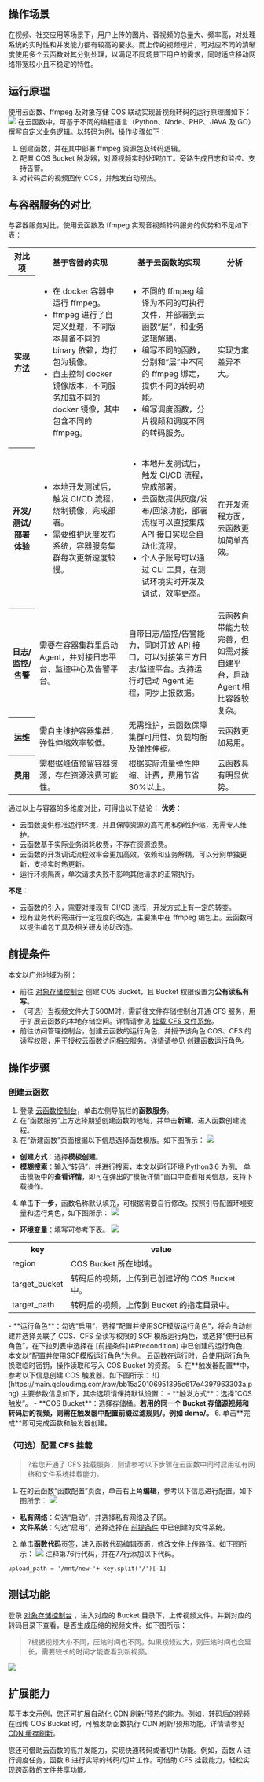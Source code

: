 ## 操作场景
在视频、社交应用等场景下，用户上传的图片、音视频的总量大、频率高，对处理系统的实时性和并发能力都有较高的要求。而上传的视频短片，可对应不同的清晰度使用多个云函数对其分别处理，以满足不同场景下用户的需求，同时适应移动网络带宽较小且不稳定的特性。



## 运行原理
使用云函数、ffmpeg 及对象存储 COS 联动实现音视频转码的运行原理图如下：
![](https://main.qcloudimg.com/raw/91eb67e8612972cd6dea4dbc47658f9b.png)
在云函数中，可基于不同的编程语言（Python、Node、PHP、JAVA 及 GO）撰写自定义业务逻辑。以转码为例，操作步骤如下：
1. 创建函数，并在其中部署 ffmpeg 资源包及转码逻辑。
2. 配置 COS Bucket 触发器，对源视频实时处理加工。旁路生成日志和监控、支持告警。
3. 对转码后的视频回传 COS，并触发自动预热。


## 与容器服务的对比
与容器服务对比，使用云函数及 ffmpeg 实现音视频转码服务的优势和不足如下表：
<table>
<tr>
<th style="
    width: 11%;
">对比项</th><th style="
    width: 36%;
">基于容器的实现</th><th style="
    width: 36%;
">基于云函数的实现</th><th style="
    width: 17%;
">分析</th>
</tr>
<tr>
<th>实现方法</th>
<td><ul class="params">
<li>在 docker 容器中运行 ffmpeg。</li>
<li>ffmpeg 进行了自定义处理，不同版本具备不同的 binary 依赖，均打包为镜像。</li>
<li>自主控制 docker 镜像版本，不同服务加载不同的 docker 镜像，其中包含不同的 ffmpeg。</li>
</ul></td>
<td><ul class="params">
<li>不同的 ffmpeg 编译为不同的可执行文件，并部署到云函数“层”，和业务逻辑解耦。 </li>
<li>编写不同的函数，分别和“层”中不同的 ffmpeg 绑定，提供不同的转码功能。</li>
<li>编写调度函数，分片视频和调度不同的转码服务。</li>
</ul></td>
<td>实现方案差异不大。</td>
</tr>
<tr>
<th>开发/测试/部署体验</th>
<td><ul class="params">
<li>本地开发测试后，触发 CI/CD 流程，烧制镜像，完成部署。</li>
<li>需要维护灰度发布系统，容器服务集群每次更新速度较慢。</li>
</ul></td>
<td><ul class="params">
<li>本地开发测试后，触发 CI/CD 流程，完成部署。
</li>
<li>云函数提供灰度/发布/回滚功能，部署流程可以直接集成 API 接口实现全自动化流程。
</li>
<li>个人子账号可以通过 CLI 工具，在测试环境实时开发及调试，效率更高。
</li>
</ul></td>
<td>在开发流程方面，云函数更加简单高效。</td>
</tr>
<tr>
<th>日志/监控/告警
</th>
<td>需要在容器集群里启动 Agent，并对接日志平台、监控中心及告警平台。
</td>
<td>自带日志/监控/告警能力，同时开放 API 接口，可以对接第三方日志/监控平台。支持运行时启动 Agent 进程，同步上报数据。
</td>
<td>云函数自带能力较完善，但如需对接自建平台，启动 Agent 相比容器较复杂。</td>
</tr>
<tr>
<th>运维</th>
<td>需自主维护容器集群，弹性伸缩效率较低。</td>
<td>无需维护，云函数保障集群可用性、负载均衡及弹性伸缩。</td>
<td>云函数更加易用。</td>
</tr>
<tr>
<th>费用</th>
<td>需根据峰值预留容器资源，存在资源浪费可能性。</td>
<td>根据实际流量弹性伸缩、计费，费用节省30%以上。</td>
<td>云函数具有明显优势。</td>
</tr>
</table>

通过以上与容器的多维度对比，可得出以下结论：
**优势**：
- 云函数提供标准运行环境，并且保障资源的高可用和弹性伸缩，无需专人维护。
- 云函数基于实际业务消耗收费，不存在资源浪费。
- 云函数的开发调试流程效率会更加高效，依赖和业务解耦，可以分别单独更新，支持实时热更新。
- 运行环境隔离，单次请求失败不影响其他请求的正常执行。

**不足**：
- 云函数的引入，需要对接现有 CI/CD 流程，开发方式上有一定的转变。
- 现有业务代码需进行一定程度的改造，主要集中在 ffmpeg 编包上。云函数可以提供编包工具及相关研发协助改造。






## 前提条件[](id:Precondition)
本文以广州地域为例：
- 前往 [对象存储控制台](https://console.cloud.tencent.com/cos5/bucket) 创建 COS Bucket，且 Bucket 权限设置为**公有读私有写**。
- （可选）当视频文件大于500M时，需前往文件存储控制台开通 CFS 服务，用于扩展云函数的本地存储空间。详情请参见 [挂载 CFS 文件系统](https://cloud.tencent.com/document/product/583/46199?from=10680)。
- 前往访问管理控制台，创建云函数的运行角色，并授予该角色 COS、CFS 的读写权限，用于授权云函数访问相应服务。详情请参见 [创建函数运行角色](https://cloud.tencent.com/document/product/583/41755?from=10680)。


## 操作步骤
### 创建云函数
1. 登录 [云函数控制台](https://console.cloud.tencent.com/scf/list?rid=1&ns=default)，单击左侧导航栏的**函数服务**。
2. 在“函数服务”上方选择期望创建函数的地域，并单击**新建**，进入函数创建流程。
3. 在“新建函数”页面根据以下信息选择函数模版。如下图所示：
![](https://main.qcloudimg.com/raw/9961f98f88bb5e57a89d4950ba78ef5e.png)
 - **创建方式**：选择**模板创建**。
 - **模糊搜索**：输入“转码”，并进行搜索，本文以运行环境 Python3.6 为例。
 单击模板中的**查看详情**，即可在弹出的“模板详情”窗口中查看相关信息，支持下载操作。
4. 单击**下一步**，函数名称默认填充，可根据需要自行修改。按照引导配置环境变量和运行角色，如下图所示：
![](https://main.qcloudimg.com/raw/2307bfc10942e2e17823ed94aff11012.png)
 - **环境变量**：填写可参考下表。
![](https://main.qcloudimg.com/raw/3ba7c637ec4ceabb86ed28eaf7990bd2.png)
<table>
<tr>
<th>key</th><th>value</th>
</tr>
<tr>
<td>region</td><td>COS Bucket 所在地域。</td>
</tr>
<tr>
<td>target_bucket</td><td>转码后的视频，上传到已创建好的 COS Bucket 中。</td>
</tr>
<tr>
<td>target_path</td><td>转码后的视频，上传到 Bucket 的指定目录中。</td>
</tr>
</table>
 - **运行角色**：勾选“启用”，选择“配置并使用SCF模版运行角色”，将会自动创建并选择关联了 COS、CFS 全读写权限的 SCF 模版运行角色，或选择“使用已有角色”，在下拉列表中选择在 [前提条件](#Precondition) 中已创建的运行角色，本文以“配置并使用SCF模版运行角色”为例。
 云函数在运行时，会使用运行角色换取临时密钥，操作读取和写入 COS Bucket 的资源。
5. 在**触发器配置**中，参考以下信息创建 COS 触发器。如下图所示：
![](https://main.qcloudimg.com/raw/bb15a20106951395c617e4397963303a.png)
主要参数信息如下，其余选项请保持默认设置：
 - **触发方式**：选择“COS触发”。
 - **COS Bucket**：选择存储桶。<b>若用的同一个 Bucket 存储源视频和转码后的视频，则需在触发器中配置前缀过滤规则/。例如 demo/。</b>
6. 单击**完成**即可完成函数和触发器创建。


### （可选）配置 CFS 挂载
>?若您开通了 CFS 挂载服务，则请参考以下步骤在云函数中同时启用私有网络和文件系统挂载能力。
>
1. 在的云函数“函数配置”页面，单击右上角**编辑**，参考以下信息进行配置。如下图所示：
![](https://main.qcloudimg.com/raw/3db6b134ea70241f45ad21170263384f.png)
 - **私有网络**：勾选“启动”，并选择私有网络及子网。
 - **文件系统**：勾选“启用”，选择选择在 [前提条件](#Precondition) 中已创建的文件系统。
2. 单击**函数代码**页签，进入函数代码编辑页面，修改文件上传路径。如下图所示：
![](https://main.qcloudimg.com/raw/6a07faf2807ce47bb7d435fb1dc8a922.png)
注释第76行代码，并在77行添加以下代码。
```
upload_path = '/mnt/new-'+ key.split('/')[-1]
```


## 测试功能
登录 [对象存储控制台](https://console.cloud.tencent.com/cos5/bucket) ，进入对应的 Bucket 目录下，上传视频文件，并到对应的转码目录下查看，是否生成压缩的视频文件。如下图所示：
>?根据视频大小不同，压缩时间也不同。如果视频过大，则压缩时间也会延长，需要较长的时间才能查看到新视频。
>
![](https://main.qcloudimg.com/raw/0c3cc27cb9738224b20cc537064c75d7.png)



## 扩展能力
基于本文示例，您还可扩展自动化 CDN 刷新/预热的能力。例如，转码后的视频在回传 COS Bucket 时，可触发新函数执行 CDN 刷新/预热功能。详情请参见 [CDN 缓存刷新](https://cloud.tencent.com/document/product/436/45597?from=10680)。

您还可借助云函数的高并发能力，实现快速转码或者切片功能。例如，函数 A 进行调度任务，函数 B 进行实际的转码/切片工作。可借助 CFS 挂载能力，轻松实现跨函数的文件共享功能。

